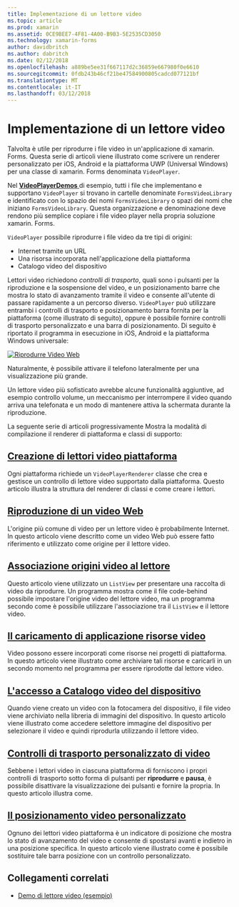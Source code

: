 ```yaml
---
title: Implementazione di un lettore video
ms.topic: article
ms.prod: xamarin
ms.assetid: 0CE9BEE7-4F81-4A00-B9B3-5E2535CD3050
ms.technology: xamarin-forms
author: davidbritch
ms.author: dabritch
ms.date: 02/12/2018
ms.openlocfilehash: a889be5ee31f667117d2c36859e667980f0e6610
ms.sourcegitcommit: 0fdb243b46cf21be47584900805cadcd077121bf
ms.translationtype: MT
ms.contentlocale: it-IT
ms.lasthandoff: 03/12/2018
---
```

# <a name="implementing-a-video-player"></a>Implementazione di un lettore video

Talvolta è utile per riprodurre i file video in un'applicazione di xamarin. Forms. Questa serie di articoli viene illustrato come scrivere un renderer personalizzato per iOS, Android e la piattaforma UWP (Universal Windows) per una classe di xamarin. Forms denominata `VideoPlayer`.

Nel [ **VideoPlayerDemos** ](https://developer.xamarin.com/samples/xamarin-forms/customrenderers/VideoPlayerDemos/) di esempio, tutti i file che implementano e supportano `VideoPlayer` si trovano in cartelle denominate `FormsVideoLibrary` e identificato con lo spazio dei nomi `FormsVideoLibrary` o spazi dei nomi che iniziano `FormsVideoLibrary`. Questa organizzazione e denominazione deve rendono più semplice copiare i file video player nella propria soluzione xamarin. Forms.

`VideoPlayer` possibile riprodurre i file video da tre tipi di origini:

- Internet tramite un URL
- Una risorsa incorporata nell'applicazione della piattaforma
- Catalogo video del dispositivo

Lettori video richiedono *controlli di trasporto*, quali sono i pulsanti per la riproduzione e la sospensione del video, e un posizionamento barre che mostra lo stato di avanzamento tramite il video e consente all'utente di passare rapidamente a un percorso diverso. `VideoPlayer` può utilizzare entrambi i controlli di trasporto e posizionamento barra fornita per la piattaforma (come illustrato di seguito), oppure è possibile fornire controlli di trasporto personalizzato e una barra di posizionamento. Di seguito è riportato il programma in esecuzione in iOS, Android e la piattaforma Windows universale:

[![Riprodurre Video Web](web-videos-images/playwebvideo-small.png "riprodurre Video Web")](web-videos-images/playwebvideo-large.png#lightbox "riprodurre Video Web")

Naturalmente, è possibile attivare il telefono lateralmente per una visualizzazione più grande.

Un lettore video più sofisticato avrebbe alcune funzionalità aggiuntive, ad esempio controllo volume, un meccanismo per interrompere il video quando arriva una telefonata e un modo di mantenere attiva la schermata durante la riproduzione.

La seguente serie di articoli progressivamente Mostra la modalità di compilazione il renderer di piattaforma e classi di supporto:

## <a name="creating-the-platform-video-playersplayer-creationmd"></a>[Creazione di lettori video piattaforma](player-creation.md)

Ogni piattaforma richiede un `VideoPlayerRenderer` classe che crea e gestisce un controllo di lettore video supportato dalla piattaforma. Questo articolo illustra la struttura del renderer di classi e come creare i lettori.

## <a name="playing-a-web-videoweb-videosmd"></a>[Riproduzione di un video Web](web-videos.md)

L'origine più comune di video per un lettore video è probabilmente Internet. In questo articolo viene descritto come un video Web può essere fatto riferimento e utilizzato come origine per il lettore video.

## <a name="binding-video-sources-to-the-playersource-bindingsmd"></a>[Associazione origini video al lettore](source-bindings.md)

Questo articolo viene utilizzato un `ListView` per presentare una raccolta di video da riprodurre. Un programma mostra come il file code-behind possibile impostare l'origine video del lettore video, ma un programma secondo come è possibile utilizzare l'associazione tra il `ListView` e il lettore video.

## <a name="loading-application-resource-videosloading-resourcesmd"></a>[Il caricamento di applicazione risorse video](loading-resources.md)

Video possono essere incorporati come risorse nei progetti di piattaforma. In questo articolo viene illustrato come archiviare tali risorse e caricarli in un secondo momento nel programma per essere riprodotte dal lettore video.

## <a name="accessing-the-devices-video-libraryaccessing-librarymd"></a>[L'accesso a Catalogo video del dispositivo](accessing-library.md)

Quando viene creato un video con la fotocamera del dispositivo, il file video viene archiviato nella libreria di immagini del dispositivo. In questo articolo viene illustrato come accedere selettore immagine del dispositivo per selezionare il video e quindi riprodurla utilizzando il lettore video.

## <a name="custom-video-transport-controlscustom-transportmd"></a>[Controlli di trasporto personalizzato di video](custom-transport.md)

Sebbene i lettori video in ciascuna piattaforma di forniscono i propri controlli di trasporto sotto forma di pulsanti per **riprodurre** e **pausa**, è possibile disattivare la visualizzazione dei pulsanti e fornire la propria. In questo articolo illustra come.

## <a name="custom-video-positioningcustom-positioningmd"></a>[Il posizionamento video personalizzato](custom-positioning.md)

Ognuno dei lettori video piattaforma è un indicatore di posizione che mostra lo stato di avanzamento del video e consente di spostarsi avanti e indietro in una posizione specifica. In questo articolo viene illustrato come è possibile sostituire tale barra posizione con un controllo personalizzato.





## <a name="related-links"></a>Collegamenti correlati

- [Demo di lettore video (esempio)](https://developer.xamarin.com/samples/xamarin-forms/customrenderers/VideoPlayerDemos/)

